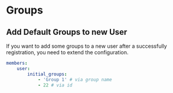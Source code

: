 # Groups

## Add Default Groups to new User

If you want to add some groups to a new user after a successfully registration, you need to extend the configuration.

```yaml
members:
    user:
        initial_groups:
            - 'Group 1' # via group name
            - 22 # via id
```